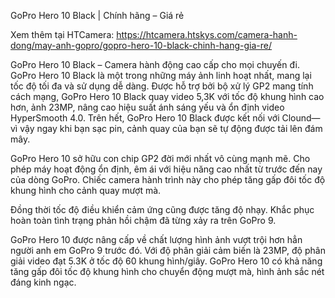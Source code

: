 GoPro Hero 10 Black | Chính hãng – Giá rẻ

Xem thêm tại HTCamera: https://htcamera.htskys.com/camera-hanh-dong/may-anh-gopro/gopro-hero-10-black-chinh-hang-gia-re/

GoPro Hero 10 Black – Camera hành động cao cấp cho mọi chuyến đi. GoPro Hero 10 Black là một trong những máy ảnh linh hoạt nhất, mang lại tốc độ tối đa và sử dụng dễ dàng. Được hỗ trợ bởi bộ xử lý GP2 mang tính cách mạng, GoPro Hero 10 Black quay video 5,3K với tốc độ khung hình cao hơn, ảnh 23MP, nâng cao hiệu suất ánh sáng yếu và ổn định video HyperSmooth 4.0. Trên hết, GoPro Hero 10 Black được kết nối với Clound—vì vậy ngay khi bạn sạc pin, cảnh quay của bạn sẽ tự động được tải lên đám mây.

GoPro Hero 10 sở hữu con chip GP2 đời mới nhất vô cùng mạnh mẽ. Cho phép máy hoạt động ổn định, êm ái với hiệu năng cao nhất từ trước đến nay của dòng GoPro. Chiếc camera hành trình này cho phép tăng gấp đôi tốc độ khung hình cho cảnh quay mượt mà.

Đồng thời tốc độ điều khiển cảm ứng cũng được tăng độ nhạy. Khắc phục hoàn toàn tình trạng phản hồi chậm đã từng xảy ra trên GoPro 9.

GoPro Hero 10 được nâng cấp về chất lượng hình ảnh vượt trội hơn hẳn người anh em GoPro 9 trước đó. Với độ phân giải cảm biến là 23MP, độ phân giải video đạt 5.3K ở tốc độ 60 khung hình/giây. GoPro Hero 10 có khả năng tăng gấp đôi tốc độ khung hình cho chuyển động mượt mà, hình ảnh sắc nét đáng kinh ngạc.

